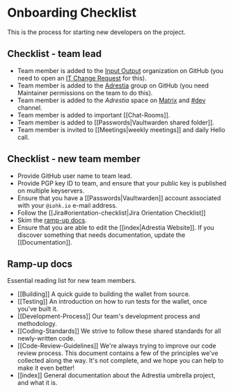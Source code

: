 # Onboarding Checklist

This is the process for starting new developers on the project.

## Checklist - team lead

- Team member is added to the [Input Output](https://github.com/orgs/input-output-hk/people) organization on GitHub (you need to open an [IT Change Request](https://input-output.atlassian.net/servicedesk/customer/portal/2/group/6) for this).
- Team member is added to the [Adrestia](https://github.com/orgs/input-output-hk/teams/adrestia) group on GitHub (you need Maintainer permissions on the team to do this).
- Team member is added to the _Adrestia_ space on [Matrix](https://element.adrestia.iohkdev.io) and [\#dev](https://element.adrestia.iohkdev.io/#/room/#dev:adrestia.iohkdev.io) channel.
- Team member is added to important [[Chat-Rooms]].
- Team member is added to [[Passwords|Vaultwarden shared folder]].
- Team member is invited to [[Meetings|weekly meetings]] and daily Hello call.

## Checklist - new team member

- Provide GitHub user name to team lead.
- Provide PGP key ID to team, and ensure that your public key is published on multiple keyservers.
- Ensure that you have a [[Passwords|Vaultwarden]] account associated with your `@iohk.io` e-mail address.
- Follow the [[Jira#orientation-checklist|Jira Orientation Checklist]]
- Skim the [ramp-up docs](#ramp-up-docs).
- Ensure that you are able to edit the [[index|Adrestia Website]]. If you discover
  something that needs documentation, update the [[Documentation]].

## Ramp-up docs

Essential reading list for new team members.

- [[Building]]
    A quick guide to building the wallet from source.
- [[Testing]]
    An introduction on how to run tests for the wallet, once you've built it.
- [[Development-Process]]
    Our team's development process and methodology.
- [[Coding-Standards]]
    We strive to follow these shared standards for all newly-written code.
- [[Code-Review-Guidelines]]
    We're always trying to improve our code review process. This document contains a few of the principles we've collected along the way. It's not complete, and we hope you can help to make it even better!
- [[index]]
   General documentation about the Adrestia umbrella project, and what it is.
